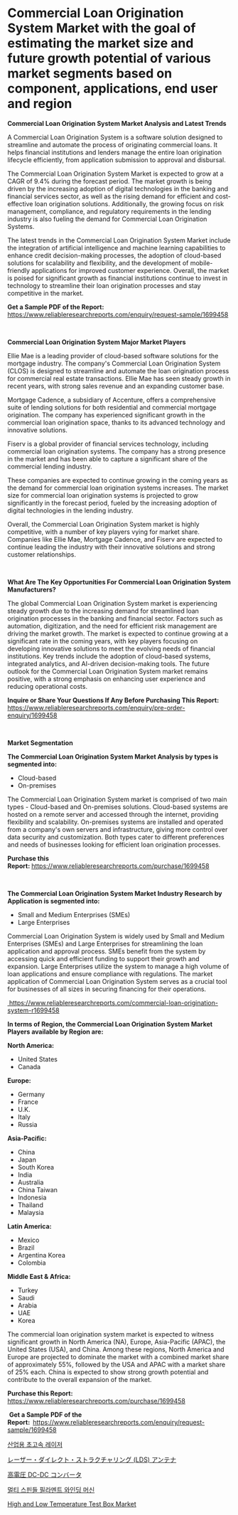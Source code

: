 <p><h1>Commercial Loan Origination System Market with the goal of estimating the market size and future growth potential of various market segments based on component, applications, end user and region</h1></p><p><strong>Commercial Loan Origination System Market Analysis and Latest Trends</strong></p>
<p><p>A Commercial Loan Origination System is a software solution designed to streamline and automate the process of originating commercial loans. It helps financial institutions and lenders manage the entire loan origination lifecycle efficiently, from application submission to approval and disbursal.</p><p>The Commercial Loan Origination System Market is expected to grow at a CAGR of 9.4% during the forecast period. The market growth is being driven by the increasing adoption of digital technologies in the banking and financial services sector, as well as the rising demand for efficient and cost-effective loan origination solutions. Additionally, the growing focus on risk management, compliance, and regulatory requirements in the lending industry is also fueling the demand for Commercial Loan Origination Systems.</p><p>The latest trends in the Commercial Loan Origination System Market include the integration of artificial intelligence and machine learning capabilities to enhance credit decision-making processes, the adoption of cloud-based solutions for scalability and flexibility, and the development of mobile-friendly applications for improved customer experience. Overall, the market is poised for significant growth as financial institutions continue to invest in technology to streamline their loan origination processes and stay competitive in the market.</p></p>
<p><strong>Get a Sample PDF of the Report:&nbsp;</strong> <a href="https://www.reliableresearchreports.com/enquiry/request-sample/1699458">https://www.reliableresearchreports.com/enquiry/request-sample/1699458</a></p>
<p>&nbsp;</p>
<p><strong>Commercial Loan Origination System Major Market Players</strong></p>
<p><p>Ellie Mae is a leading provider of cloud-based software solutions for the mortgage industry. The company's Commercial Loan Origination System (CLOS) is designed to streamline and automate the loan origination process for commercial real estate transactions. Ellie Mae has seen steady growth in recent years, with strong sales revenue and an expanding customer base.</p><p>Mortgage Cadence, a subsidiary of Accenture, offers a comprehensive suite of lending solutions for both residential and commercial mortgage origination. The company has experienced significant growth in the commercial loan origination space, thanks to its advanced technology and innovative solutions.</p><p>Fiserv is a global provider of financial services technology, including commercial loan origination systems. The company has a strong presence in the market and has been able to capture a significant share of the commercial lending industry.</p><p>These companies are expected to continue growing in the coming years as the demand for commercial loan origination systems increases. The market size for commercial loan origination systems is projected to grow significantly in the forecast period, fueled by the increasing adoption of digital technologies in the lending industry.</p><p>Overall, the Commercial Loan Origination System market is highly competitive, with a number of key players vying for market share. Companies like Ellie Mae, Mortgage Cadence, and Fiserv are expected to continue leading the industry with their innovative solutions and strong customer relationships.</p></p>
<p>&nbsp;</p>
<p><strong>What Are The Key Opportunities For Commercial Loan Origination System Manufacturers?</strong></p>
<p><p>The global Commercial Loan Origination System market is experiencing steady growth due to the increasing demand for streamlined loan origination processes in the banking and financial sector. Factors such as automation, digitization, and the need for efficient risk management are driving the market growth. The market is expected to continue growing at a significant rate in the coming years, with key players focusing on developing innovative solutions to meet the evolving needs of financial institutions. Key trends include the adoption of cloud-based systems, integrated analytics, and AI-driven decision-making tools. The future outlook for the Commercial Loan Origination System market remains positive, with a strong emphasis on enhancing user experience and reducing operational costs.</p></p>
<p><strong>Inquire or Share Your Questions If Any Before Purchasing This Report:</strong> <a href="https://www.reliableresearchreports.com/enquiry/pre-order-enquiry/1699458">https://www.reliableresearchreports.com/enquiry/pre-order-enquiry/1699458</a></p>
<p>&nbsp;</p>
<p><strong>Market Segmentation</strong></p>
<p><strong>The Commercial Loan Origination System Market Analysis by types is segmented into:</strong></p>
<p><ul><li>Cloud-based</li><li>On-premises</li></ul></p>
<p><p>The Commercial Loan Origination System market is comprised of two main types - Cloud-based and On-premises solutions. Cloud-based systems are hosted on a remote server and accessed through the internet, providing flexibility and scalability. On-premises systems are installed and operated from a company's own servers and infrastructure, giving more control over data security and customization. Both types cater to different preferences and needs of businesses looking for efficient loan origination processes.</p></p>
<p><strong>Purchase this Report:&nbsp;</strong><a href="https://www.reliableresearchreports.com/purchase/1699458">https://www.reliableresearchreports.com/purchase/1699458</a></p>
<p>&nbsp;</p>
<p><strong>The Commercial Loan Origination System Market Industry Research by Application is segmented into:</strong></p>
<p><ul><li>Small and Medium Enterprises (SMEs)</li><li>Large Enterprises</li></ul></p>
<p><p>Commercial Loan Origination System is widely used by Small and Medium Enterprises (SMEs) and Large Enterprises for streamlining the loan application and approval process. SMEs benefit from the system by accessing quick and efficient funding to support their growth and expansion. Large Enterprises utilize the system to manage a high volume of loan applications and ensure compliance with regulations. The market application of Commercial Loan Origination System serves as a crucial tool for businesses of all sizes in securing financing for their operations.</p></p>
<p><a href="https://www.reliableresearchreports.com/commercial-loan-origination-system-r1699458">&nbsp;https://www.reliableresearchreports.com/commercial-loan-origination-system-r1699458</a></p>
<p><strong>In terms of Region, the Commercial Loan Origination System Market Players available by Region are:</strong></p>
<p>
    <p> <strong> North America: </strong>
        <ul>
            <li>United States</li>
            <li>Canada</li>
        </ul>
        </p> 
    <p> <strong> Europe: </strong>
        <ul>
            <li>Germany</li>
            <li>France</li>
            <li>U.K.</li>
            <li>Italy</li>
            <li>Russia</li>
        </ul>
        </p> 
    <p> <strong> Asia-Pacific: </strong>
        <ul>
            <li>China</li>
            <li>Japan</li>
            <li>South Korea</li>
            <li>India</li>
            <li>Australia</li>
            <li>China Taiwan</li>
            <li>Indonesia</li>
            <li>Thailand</li>
            <li>Malaysia</li>
        </ul>
        </p> 
    <p> <strong> Latin America: </strong>
        <ul>
            <li>Mexico</li>
            <li>Brazil</li>
            <li>Argentina Korea</li>
            <li>Colombia</li>
        </ul>
        </p> 
    <p> <strong> Middle East & Africa: </strong>
        <ul>
            <li>Turkey</li>
            <li>Saudi</li>
            <li>Arabia</li>
            <li>UAE</li>
            <li>Korea</li>
        </ul>
    </p>
    </p>
<p><p>The commercial loan origination system market is expected to witness significant growth in North America (NA), Europe, Asia-Pacific (APAC), the United States (USA), and China. Among these regions, North America and Europe are projected to dominate the market with a combined market share of approximately 55%, followed by the USA and APAC with a market share of 25% each. China is expected to show strong growth potential and contribute to the overall expansion of the market.</p></p>
<p><strong>Purchase this Report: </strong><a href="https://www.reliableresearchreports.com/purchase/1699458">https://www.reliableresearchreports.com/purchase/1699458</a></p>
<p>&nbsp;<strong>Get a Sample PDF of the Report:&nbsp;&nbsp;</strong><a href="https://www.reliableresearchreports.com/enquiry/request-sample/1699458">https://www.reliableresearchreports.com/enquiry/request-sample/1699458</a></p>
<p><strong></strong></p>
<p><p><a href="https://github.com/plelbej847484502/Market-Research-Report-List-2/blob/main/2482129122634.md">산업용 초고속 레이저</a></p><p><a href="https://github.com/DemarcusKuhlman/Market-Research-Report-List-1/blob/main/3865732124645.md">レーザー・ダイレクト・ストラクチャリング (LDS) アンテナ</a></p><p><a href="https://github.com/lily-u-genius/Market-Research-Report-List-2/blob/main/3401223124644.md">高電圧 DC-DC コンバータ</a></p><p><a href="https://github.com/muchswr/Market-Research-Report-List-1/blob/main/6041628109102.md">멀티 스핀들 필라멘트 와인딩 머신</a></p><p><a href="https://github.com/mabutironaldo/Market-Research-Report-List-4/blob/main/high-and-low-temperature-test-box-market.md">High and Low Temperature Test Box Market</a></p></p>